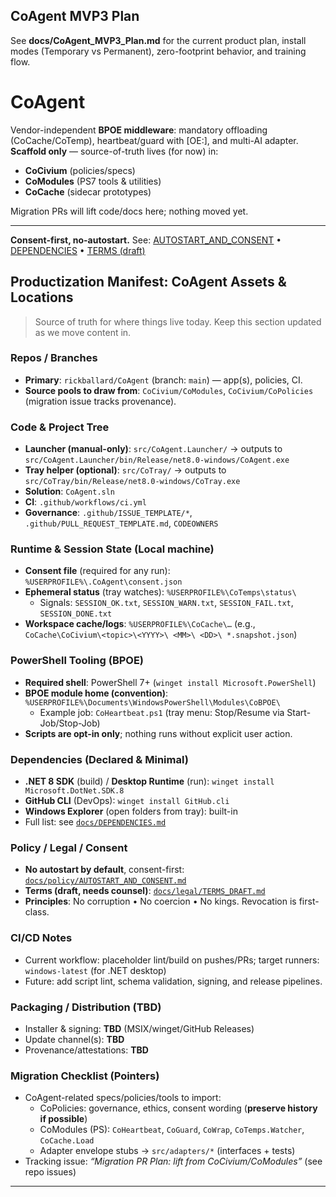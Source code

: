 ## CoAgent MVP3 Plan

See **docs/CoAgent_MVP3_Plan.md** for the current product plan, install modes (Temporary vs Permanent), zero-footprint behavior, and training flow.
# CoAgent

Vendor-independent **BPOE middleware**: mandatory offloading (CoCache/CoTemp), heartbeat/guard with [OE:<glyph>], and multi-AI adapter.
**Scaffold only** — source-of-truth lives (for now) in:
- **CoCivium** (policies/specs)
- **CoModules** (PS7 tools & utilities)
- **CoCache** (sidecar prototypes)

Migration PRs will lift code/docs here; nothing moved yet.


---

**Consent-first, no-autostart.** See: [AUTOSTART_AND_CONSENT](docs/policy/AUTOSTART_AND_CONSENT.md) • [DEPENDENCIES](docs/DEPENDENCIES.md) • [TERMS (draft)](docs/legal/TERMS_DRAFT.md)

## Productization Manifest: CoAgent Assets & Locations

> Source of truth for where things live today. Keep this section updated as we move content in.

### Repos / Branches
- **Primary**: `rickballard/CoAgent` (branch: `main`) — app(s), policies, CI.
- **Source pools to draw from**: `CoCivium/CoModules`, `CoCivium/CoPolicies` (migration issue tracks provenance).

### Code & Project Tree
- **Launcher (manual-only)**: `src/CoAgent.Launcher/` → outputs to `src/CoAgent.Launcher/bin/Release/net8.0-windows/CoAgent.exe`
- **Tray helper (optional)**: `src/CoTray/` → outputs to `src/CoTray/bin/Release/net8.0-windows/CoTray.exe`
- **Solution**: `CoAgent.sln`
- **CI**: `.github/workflows/ci.yml`
- **Governance**: `.github/ISSUE_TEMPLATE/*`, `.github/PULL_REQUEST_TEMPLATE.md`, `CODEOWNERS`

### Runtime & Session State (Local machine)
- **Consent file** (required for any run): `%USERPROFILE%\.CoAgent\consent.json`
- **Ephemeral status** (tray watches): `%USERPROFILE%\CoTemps\status\`  
  - Signals: `SESSION_OK.txt`, `SESSION_WARN.txt`, `SESSION_FAIL.txt`, `SESSION_DONE.txt`
- **Workspace cache/logs**: `%USERPROFILE%\CoCache\…` (e.g., `CoCache\CoCivium\<topic>\<YYYY>\ <MM>\ <DD>\ *.snapshot.json`)

### PowerShell Tooling (BPOE)
- **Required shell**: PowerShell 7+ (`winget install Microsoft.PowerShell`)
- **BPOE module home (convention)**: `%USERPROFILE%\Documents\WindowsPowerShell\Modules\CoBPOE\`
  - Example job: `CoHeartbeat.ps1` (tray menu: Stop/Resume via Start-Job/Stop-Job)
- **Scripts are **opt-in** only**; nothing runs without explicit user action.

### Dependencies (Declared & Minimal)
- **.NET 8 SDK** (build) / **Desktop Runtime** (run): `winget install Microsoft.DotNet.SDK.8`
- **GitHub CLI** (DevOps): `winget install GitHub.cli`
- **Windows Explorer** (open folders from tray): built-in
- Full list: see [`docs/DEPENDENCIES.md`](docs/DEPENDENCIES.md)

### Policy / Legal / Consent
- **No autostart by default**, consent-first: [`docs/policy/AUTOSTART_AND_CONSENT.md`](docs/policy/AUTOSTART_AND_CONSENT.md)
- **Terms (draft, needs counsel)**: [`docs/legal/TERMS_DRAFT.md`](docs/legal/TERMS_DRAFT.md)
- **Principles**: No corruption • No coercion • No kings. Revocation is first-class.

### CI/CD Notes
- Current workflow: placeholder lint/build on pushes/PRs; target runners: `windows-latest` (for .NET desktop)
- Future: add script lint, schema validation, signing, and release pipelines.

### Packaging / Distribution (TBD)
- Installer & signing: **TBD** (MSIX/winget/GitHub Releases)
- Update channel(s): **TBD**
- Provenance/attestations: **TBD**

### Migration Checklist (Pointers)
- CoAgent-related specs/policies/tools to import:
  - CoPolicies: governance, ethics, consent wording (**preserve history if possible**)
  - CoModules (PS): `CoHeartbeat`, `CoGuard`, `CoWrap`, `CoTemps.Watcher`, `CoCache.Load`
  - Adapter envelope stubs → `src/adapters/*` (interfaces + tests)
- Tracking issue: _“Migration PR Plan: lift from CoCivium/CoModules”_ (see repo issues)

---

